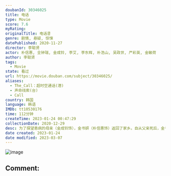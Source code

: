 ```yaml
---
doubanId: 30346025
title: 电话
type: Movie
score: 7.6
myRating: 
originalTitle: 电话콜
genre: 剧情, 悬疑, 惊悚
datePublished: 2020-11-27
director: 李聪贤
actor: 朴信惠, 全钟瑞, 金成铃, 李艾, 李东辉, 朴浩山, 吴政世, 严彩英, 金敏荷
author: 李聪贤
tags:
  - Movie
state: 看过
url: https://movie.douban.com/subject/30346025/
aliases:
  - The_Call：超时空通话(港)
  - 声命线索(台)
  - Call
country: 韩国
language: 韩语
IMDb: tt10530176
time: 112分钟
createTime: 2023-01-24 00:47:29
collectionDate: 2020-12-29
desc: 为了探望患病的母亲（金成铃饰），金书妍（朴信惠饰）返回了家乡。自从父亲死后，金书妍和母亲之间的关系跌落到了冰点，她认为母亲应给对父亲的死负全责。金书妍不小心将手机落在了火车上，无奈之中，她只得暂时...
date created: 2023-01-24
date modified: 2023-03-07
---
```


![image](p2625879789.jpg)

Comment:
---
